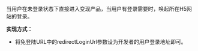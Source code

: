 当用户在未登录状态下直接进入变现产品，当用户有登录需要时，唤起所在H5网站的登录。

**实现方式：**

* 将免登陆URL中的redirectLoginUrl参数设为开发者的用户登录地址即可。



